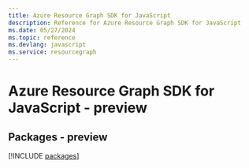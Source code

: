 ```yaml
---
title: Azure Resource Graph SDK for JavaScript
description: Reference for Azure Resource Graph SDK for JavaScript
ms.date: 05/27/2024
ms.topic: reference
ms.devlang: javascript
ms.service: resourcegraph
---
```

# Azure Resource Graph SDK for JavaScript - preview
## Packages - preview
[!INCLUDE [packages](resource-graph-index.md)]
